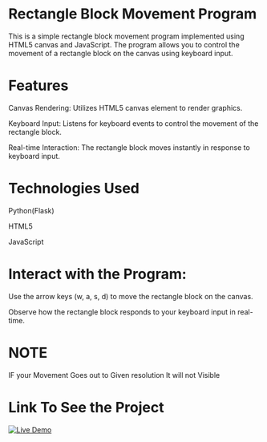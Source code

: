 # Rectangle Block Movement Program

This is a simple rectangle block movement program implemented using HTML5 canvas and JavaScript. The program allows you to control the movement of a rectangle block on the canvas using keyboard input.

# Features
Canvas Rendering: Utilizes HTML5 canvas element to render graphics.

Keyboard Input: Listens for keyboard events to control the movement of the rectangle block.

Real-time Interaction: The rectangle block moves instantly in response to keyboard input.

# Technologies Used

Python(Flask)

HTML5

JavaScript

# Interact with the Program:

Use the arrow keys (w, a, s, d) to move the rectangle block on the canvas.

Observe how the rectangle block responds to your keyboard input in real-time.


# NOTE

IF your Movement Goes out to Given resolution It will not Visible

# Link To See the Project
[![Live Demo](https://img.shields.io/badge/LiveDemo%20-%23276DC3.svg?&style=for-the-badge&logo=&logoColor=white)](https://hotshot003.github.io/Rectangle-Movement/)



